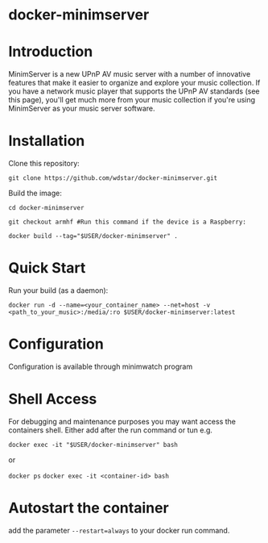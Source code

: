 # docker-minimserver

# Introduction

MinimServer is a new UPnP AV music server with a number of innovative features that make it easier to organize and explore your music collection. If you have a network music player that supports the UPnP AV standards (see this page), you'll get much more from your music collection if you're using MinimServer as your music server software.

# Installation

Clone this repository:

```git clone https://github.com/wdstar/docker-minimserver.git```

Build the image:

```cd docker-minimserver```

```git checkout armhf #Run this command if the device is a Raspberry:```

```docker build --tag="$USER/docker-minimserver" .```

# Quick Start

Run your build (as a daemon):

```docker run -d --name=<your_container_name> --net=host -v <path_to_your_music>:/media/:ro $USER/docker-minimserver:latest```

# Configuration

Configuration is available through minimwatch program

# Shell Access

For debugging and maintenance purposes you may want access the containers shell. Either add after the run command or tun e.g.

```docker exec -it "$USER/docker-minimserver" bash  ```

or

```docker ps```
```docker exec -it <container-id> bash   ```

# Autostart the container

add the parameter ``--restart=always`` to your docker run command.

